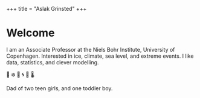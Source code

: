 +++
title = "Aslak Grinsted"
+++


# Welcome 

I am an Associate Professor at the Niels Bohr Institute, University of Copenhagen. Interested in ice, climate, sea level, and extreme events. I like data, statistics, and clever modelling. 

🧪 ❄️ 🌊 🌀 🥼 🌡️ 

Dad of two teen girls, and one toddler boy. 


